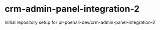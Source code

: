 # crm-admin-panel-integration-2

Initial repository setup for pr-poehali-dev/crm-admin-panel-integration-2